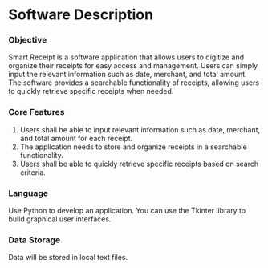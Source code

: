 # Software Description

### Objective

Smart Receipt is a software application that allows users to digitize and organize their receipts for easy access and management. Users can simply input the relevant information such as date, merchant, and total amount. The software provides a searchable functionality of receipts, allowing users to quickly retrieve specific receipts when needed.

### Core Features

1. Users shall be able to input relevant information such as date, merchant, and total amount for each receipt.  
2. The application needs to store and organize receipts in a searchable functionality.  
3. Users shall be able to quickly retrieve specific receipts based on search criteria.  

### Language

Use Python to develop an application. You can use the Tkinter library to build graphical user interfaces.

### Data Storage

Data will be stored in local text files.